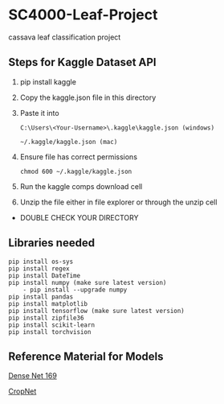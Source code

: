 # SC4000-Leaf-Project

cassava leaf classification project

## Steps for Kaggle Dataset API
1. pip install kaggle
2. Copy the kaggle.json file in this directory
3. Paste it into
    ```
    C:\Users\<Your-Username>\.kaggle\kaggle.json (windows)
    ```
    ```
    ~/.kaggle/kaggle.json (mac)
    ```

4. Ensure file has correct permissions
    ```
    chmod 600 ~/.kaggle/kaggle.json
    ```

5. Run the kaggle comps download cell
6. Unzip the file either in file explorer or through the unzip cell
  - DOUBLE CHECK YOUR DIRECTORY

## Libraries needed
```
pip install os-sys
pip install regex
pip install DateTime
pip install numpy (make sure latest version)
    - pip install --upgrade numpy
pip install pandas
pip install matplotlib
pip install tensorflow (make sure latest version)
pip install zipfile36
pip install scikit-learn
pip install torchvision
```

## Reference Material for Models
[Dense Net 169](https://pytorch.org/vision/main/models/generated/torchvision.models.densenet169.html#torchvision.models.densenet169)

[CropNet](https://www.tensorflow.org/hub/tutorials/cropnet_cassava)
